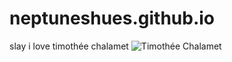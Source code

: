 # neptuneshues.github.io
slay
i love timothée chalamet
![Timothée Chalamet]([https://assets.digitalocean.com/articles/alligator/boo.svg](https://media.discordapp.net/attachments/1153426591288938598/1272633443578019901/image0.png?ex=66bbafc1&is=66ba5e41&hm=02a793d4a11173a03d9447a5dd42854c698117061f7e6c63962075b74cc03044&=&format=webp&quality=lossless&width=744&height=1118) "heehee i love him")
